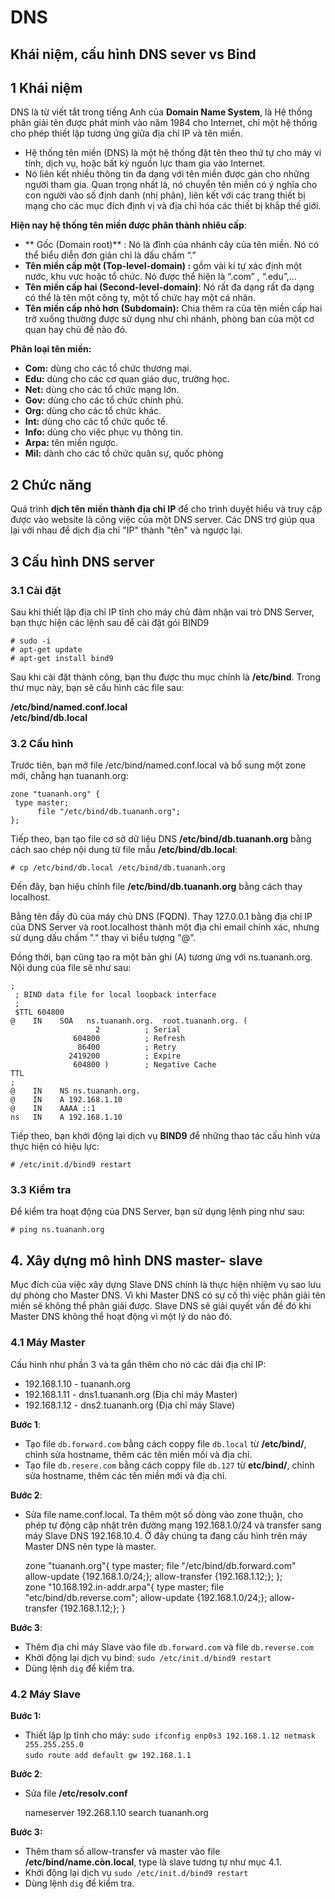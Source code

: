 # DNS

## Khái niệm, cấu hình DNS sever vs Bind

## 1 Khái niệm
DNS là từ viết tắt trong tiếng Anh của **Domain Name System**, là Hệ thống phân giải tên được phát minh vào năm 1984 cho Internet, chỉ một hệ thống cho phép thiết lập tương ứng giữa địa chỉ IP và tên miền.
  
- Hệ thống tên miền (DNS) là một hệ thống đặt tên theo thứ tự cho máy vi tính, dịch vụ, hoặc bất kỳ nguồn lực tham gia vào Internet.  
- Nó liên kết nhiều thông tin đa dạng với tên miền được gán cho những người tham gia. Quan trọng nhất là, nó chuyển tên miền có ý nghĩa cho con người vào số định danh (nhị phân), liên kết với các trang thiết bị mạng cho các mục đích định vị và địa chỉ hóa các thiết bị khắp thế giới.

**Hiện nay hệ thống tên miền được phân thành nhiêu cấp**:

 - ** Gốc (Domain root)** : Nó là đỉnh của nhánh cây của tên miền. Nó có thể biểu diễn đơn giản chỉ là dấu chấm “.”  
 - **Tên miền cấp một (Top-level-domain) :** gồm vài kí tự xác định một nước, khu vưc hoặc tổ chức. Nó được thể hiện là “.com” , “.edu”,...  
 - **Tên miền cấp hai (Second-level-domain)**: Nó rất đa dạng rất đa dạng có thể là tên một công ty, một tổ chức hay một cá nhân.
 - **Tên miền cấp nhỏ hơn (Subdomain):** Chia thêm ra của tên miền cấp hai trở xuống thường được sử dụng như chi nhánh, phòng ban của một cơ quan hay chủ đề nào đó.

**Phân loại tên miền:**

 - **Com:** dùng cho các tổ chức thương mại.  
 - **Edu:** dùng cho các cơ quan giáo dục, trường học.  
 - **Net:** dùng cho các tổ chức mạng lớn.  
 - **Gov:** dùng cho các tổ chức chính phủ.  
 - **Org:** dùng cho các tổ chức khác.  
 - **Int:** dùng cho các tổ chức quốc tế.
 - **Info:** dùng cho việc phục vụ thông tin.
 - **Arpa:** tên miền ngược.
 - **Mil:** dành cho các tổ chức quân sự, quốc phòng

## 2 Chức năng 
Quá trình **dịch tên miền thành địa chỉ IP** để cho trình duyệt hiểu và truy cập được vào website là công việc của một DNS server. Các DNS trợ giúp qua lại với nhau để dịch địa chỉ "IP" thành "tên" và ngược lại. 

## 3 Cấu hình DNS server

### 3.1 Cài đặt 
Sau khi thiết lập địa chỉ IP tĩnh cho máy chủ đảm nhận vai trò DNS Server, bạn thực hiện các lệnh sau để cài đặt gói BIND9  

    # sudo -i  
    # apt-get update  
    # apt-get install bind9   

  Sau khi cài đặt thành công, bạn thu được thu mục chính là **/etc/bind**. Trong thư mục này, bạn sẽ cấu hình các file sau:  

  **/etc/bind/named.conf.local**  
  **/etc/bind/db.local**


### 3.2 Cấu hình

Trước tiên, bạn mở file /etc/bind/named.conf.local và bổ sung một zone mới, chẳng hạn tuananh.org:  

    zone "tuananh.org" {  
     type master;  
          file "/etc/bind/db.tuananh.org";  
    };

Tiếp theo, bạn tạo file cơ sở dữ liệu DNS 
**/etc/bind/db.tuananh.org** bằng cách sao chép nội dung từ file mẫu **/etc/bind/db.local**:

    # cp /etc/bind/db.local /etc/bind/db.tuananh.org


Đến đây, bạn hiệu chỉnh file **/etc/bind/db.tuananh.org** bằng cách thay localhost. 
  
Bằng tên đầy đủ của máy chủ DNS (FQDN). Thay 127.0.0.1 bằng địa chỉ IP của DNS Server và root.localhost thành một địa chỉ email chính xác, nhưng sử dụng dấu chấm "." thay vì biểu tượng "@”.
  
Đồng thời, bạn cũng tạo ra một bản ghi (A) tương ứng với ns.tuananh.org. Nội dung của file sẽ như sau:  

    ;
     ; BIND data file for local loopback interface
     ;
     $TTL 604800
    @    IN    SOA   ns.tuananh.org.  root.tuananh.org. (
                       2          ; Serial
                  604800          ; Refresh
                   86400          ; Retry
                 2419200          ; Expire
                  604800 )        ; Negative Cache 
    TTL
    ;
    @    IN    NS ns.tuananh.org.
    @    IN    A 192.168.1.10
    @    IN    AAAA ::1
    ns   IN    A 192.168.1.10

Tiếp theo, bạn khởi động lại dịch vụ **BIND9** để những thao tác cấu hình vừa thực hiện có hiệu lực:

    # /etc/init.d/bind9 restart

### 3.3 Kiểm tra

Để kiểm tra hoạt động của DNS Server, bạn sử dụng lệnh ping như sau:

    # ping ns.tuananh.org  


## 4. Xây dựng mô hình DNS master- slave
Mục đích của việc xây dựng Slave DNS chính là thực hiện nhiệm vụ sao lưu dự phòng cho Master DNS. Vì khi Master DNS có sự cố thì việc phân giải tên miền sẽ không thể phân giải được. Slave DNS sẽ giải quyết vấn đề đó khi Master DNS không thể hoạt động vì một lý do nào đó.  

### 4.1 Máy Master

Cấu hình như phần 3 và ta gắn thêm cho nó các dải địa chỉ IP:  
- 192.168.1.10 - tuananh.org
- 192.168.1.11 - dns1.tuananh.org (Địa chỉ máy Master)
- 192.168.1.12 - dns2.tuananh.org (Địa chỉ máy Slave)  

**Bước 1**: 
 - Tạo file `db.forward.com` bằng cách coppy file `db.local` từ **/etc/bind/**, chỉnh sửa hostname, thêm các tên miền mối và địa chỉ.
 - Tạo file `db.resere.com` bằng cách coppy file `db.127` từ **etc/bind/**, chỉnh sửa hostname, thêm các tên miền mới và địa chỉ.  

**Bước 2**:  
 - Sửa file name.conf.local. Ta thêm một số dòng vào zone thuận, cho phép tự động cập nhật trên đường mạng 192.168.1.0/24 và transfer sang máy Slave DNS 192.168.10.4. Ở đây chúng ta đang cấu hình trên máy Master DNS nên type là master.  

    zone "tuananh.org"{
    	type master;
    	file "/etc/bind/db.forward.com"  
    	allow-update {192.168.1.0/24;};
    	allow-transfer {192.168.1.12;};
    };  
    zone "10.168.192.in-addr.arpa"{
    	type master;
    	file "etc/bind/db.reverse.com";
    	allow-update {192.168.1.0/24;};
    	allow-transfer {192.168.1.12;};
    }  

**Bước 3**:
- Thêm địa chỉ máy Slave vào file `db.forward.com` và file `db.reverse.com` 
- Khởi động lại dịch vụ bind: `sudo /etc/init.d/bind9 restart`  
- Dùng lệnh `dig` để kiểm tra. 

### 4.2 Máy Slave 
**Bước 1:**

- Thiết lập Ip tĩnh cho máy:
`sudo ifconfig enp0s3 192.168.1.12 netmask 255.255.255.0`  
`sudo route add default gw 192.168.1.1`

**Bước 2**:

- Sửa file **/etc/resolv.conf**  

    nameserver 192.268.1.10
    search tuananh.org  

**Bước 3:**
- Thêm tham số allow-transfer và master vào file **/etc/bind/name.còn.local**, type là slave tương tự như mục 4.1.  
- Khởi động lại dịch vụ `sudo /etc/init.d/bind9 restart`
- Dùng lệnh `dig` để kiểm tra. 
